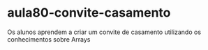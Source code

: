 # aula80-convite-casamento
Os alunos aprendem a criar um convite de casamento utilizando os conhecimentos sobre Arrays
